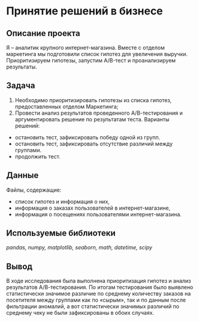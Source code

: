# Принятие решений в бизнесе
## Описание проекта

Я – аналитик крупного интернет-магазина. Вместе с отделом маркетинга мы подготовили список гипотез для увеличения выручки.
Приоритизируем гипотезы, запустим A/B-тест и проанализируем результаты. 

## Задача

1. Необходимо приоритизировать гипотезы из списка гипотез, предоставленных отделом Маркетинга;
2. Провести анализ результатов проведенного А/В-тестирования и аргументировать решение по результатам теста.
Варианты решений:
- остановить тест, зафиксировать победу одной из групп.
- остановить тест, зафиксировать отсутствие различий между группами.
- продолжить тест.

## Данные
Файлы, содержащие:
- список гипотез и информация о них, 
- информация о заказах пользователей в интернет-магазине,
- информация о посещениях пользователями интернет-магазина.

## Используемые библиотеки
*pandas, numpy, matplotlib, seaborn, math, datetime, scipy*
## Вывод

В ходе исследования была выполнена приоритизация гипотез и анализ результатов А/В-тестирования. По итогам тестирования было выявлено статистически значимое различие по среднему количеству заказов на посетителя между группами как по «сырым», так и по данным после фильтрации аномалий, а вот статистически значимых различий по среднему чеку не были зафиксированы в обоих случаях.
